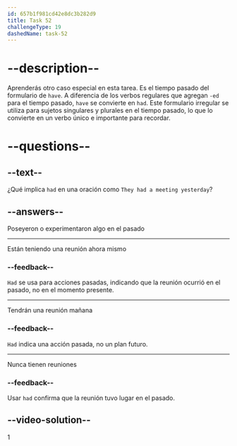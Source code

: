 ```yaml
---
id: 657b1f981cd42e8dc3b282d9
title: Task 52
challengeType: 19
dashedName: task-52
---
```


# --description--

Aprenderás otro caso especial en esta tarea. Es el tiempo pasado del formulario de `have`. A diferencia de los verbos regulares que agregan `-ed` para el tiempo pasado, `have` se convierte en `had`. Este formulario irregular se utiliza para sujetos singulares y plurales en el tiempo pasado, lo que lo convierte en un verbo único e importante para recordar.

# --questions--

## --text--

¿Qué implica `had` en una oración como `They had a meeting yesterday`?

## --answers--

Poseyeron o experimentaron algo en el pasado

---

Están teniendo una reunión ahora mismo

### --feedback--

`Had` se usa para acciones pasadas, indicando que la reunión ocurrió en el pasado, no en el momento presente.

---

Tendrán una reunión mañana

### --feedback--

`Had` indica una acción pasada, no un plan futuro.

---

Nunca tienen reuniones

### --feedback--

Usar `had` confirma que la reunión tuvo lugar en el pasado.

## --video-solution--

1
